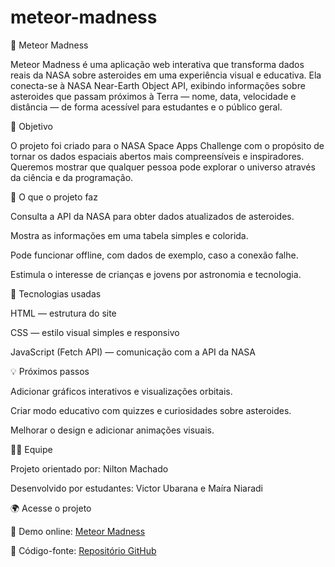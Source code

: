 # meteor-madness

🌠 Meteor Madness

Meteor Madness é uma aplicação web interativa que transforma dados reais da NASA sobre asteroides em uma experiência visual e educativa.
Ela conecta-se à NASA Near-Earth Object API, exibindo informações sobre asteroides que passam próximos à Terra — nome, data, velocidade e distância — de forma acessível para estudantes e o público geral.

🚀 Objetivo

O projeto foi criado para o NASA Space Apps Challenge com o propósito de tornar os dados espaciais abertos mais compreensíveis e inspiradores.
Queremos mostrar que qualquer pessoa pode explorar o universo através da ciência e da programação.

🧠 O que o projeto faz

Consulta a API da NASA para obter dados atualizados de asteroides.

Mostra as informações em uma tabela simples e colorida.

Pode funcionar offline, com dados de exemplo, caso a conexão falhe.

Estimula o interesse de crianças e jovens por astronomia e tecnologia.

🧩 Tecnologias usadas

HTML — estrutura do site

CSS — estilo visual simples e responsivo

JavaScript (Fetch API) — comunicação com a API da NASA

💡 Próximos passos

Adicionar gráficos interativos e visualizações orbitais.

Criar modo educativo com quizzes e curiosidades sobre asteroides.

Melhorar o design e adicionar animações visuais.

👩‍🚀 Equipe

Projeto orientado por: Nilton Machado

Desenvolvido por estudantes: Victor Ubarana e Maíra Niaradi

🌍 Acesse o projeto

🔗 Demo online: [Meteor Madness](https://escolalegalbrasil.github.io/meteor-madness/)

💾 Código-fonte: [Repositório GitHub](https://github.com/escolalegalbrasil/meteor-madness)
